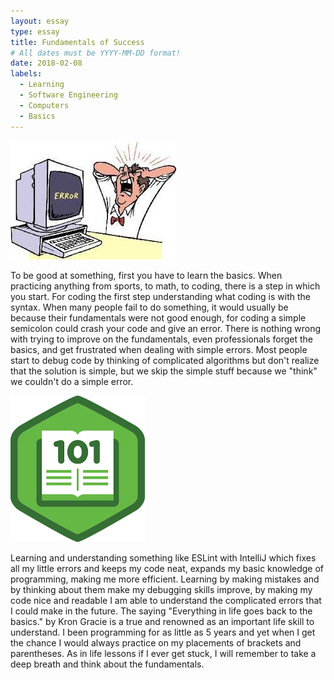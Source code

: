 ```yaml
---
layout: essay
type: essay
title: Fundamentals of Success
# All dates must be YYYY-MM-DD format!
date: 2018-02-08
labels:
  - Learning
  - Software Engineering
  - Computers 
  - Basics
---
```



<img class="ui small right circular floated image" src="../images/error.jpg">

To be good at something, first you have to learn the basics. When practicing anything from sports, to math, to coding, there is a step in
which you start. For coding the first step understanding what coding is with the syntax. When many people fail to do something, it would 
usually be because their fundamentals were not good enough, for coding a simple semicolon could crash your code and give an error. There 
is nothing wrong with trying to improve on the fundamentals, even professionals forget the basics, and get frustrated when dealing with 
simple errors. Most people start to debug code by thinking of complicated algorithms but don't realize that the solution is simple, but we 
skip the simple stuff because we "think" we couldn't do a simple error.

<img class="ui small right circular floated image" src="../images/basics.png">

Learning and understanding something like ESLint with IntelliJ which fixes all my little errors and keeps my code neat, expands my basic 
knowledge of programming, making me more efficient. Learning by making mistakes and by thinking about them make my debugging skills improve, 
by making my code nice and readable I am able to understand the complicated errors that I could make in the future. The saying "Everything 
in life goes back to the basics." by Kron Gracie is a true and renowned as an important life skill to understand. I been programming for 
as little as 5 years and yet when I get the chance I would always practice on my placements of brackets and parentheses. As in life lessons 
if I ever get stuck, I will remember to take a deep breath and think about the fundamentals.
